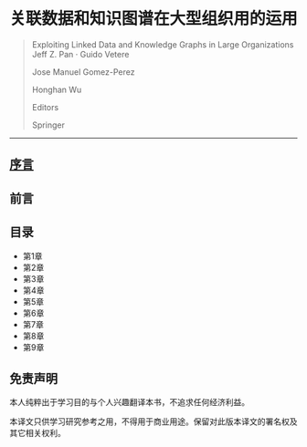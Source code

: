 # 关联数据和知识图谱在大型组织用的运用
> Exploiting Linked Data and Knowledge Graphs in Large Organizations
> Jeff Z. Pan · Guido Vetere
>
> Jose Manuel Gomez-Perez
> 
> Honghan Wu
> 
> Editors
> 
> Springer

------

## [序言](./Forword/序言.md)

## 前言

## 目录
* 第1章
* 第2章
* 第3章
* 第4章
* 第5章
* 第6章
* 第7章
* 第8章
* 第9章

## 免责声明

本人纯粹出于学习目的与个人兴趣翻译本书，不追求任何经济利益。

本译文只供学习研究参考之用，不得用于商业用途。保留对此版本译文的署名权及其它相关权利。

